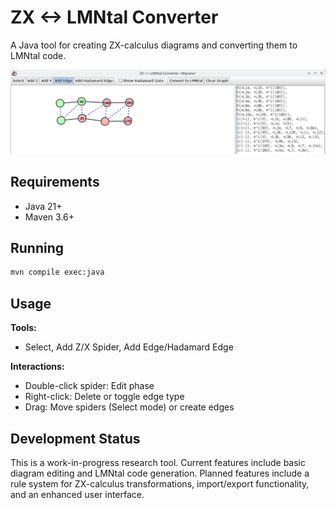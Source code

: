 # ZX <-> LMNtal Converter

A Java tool for creating ZX-calculus diagrams and converting them to LMNtal code.

![example](zx<->lmn.png)

## Requirements

- Java 21+
- Maven 3.6+

## Running

```bash
mvn compile exec:java
```

## Usage

**Tools:**
- Select, Add Z/X Spider, Add Edge/Hadamard Edge

**Interactions:**
- Double-click spider: Edit phase
- Right-click: Delete or toggle edge type
- Drag: Move spiders (Select mode) or create edges

## Development Status

This is a work-in-progress research tool. Current features include basic diagram editing and LMNtal code generation. Planned features include a rule system for ZX-calculus transformations, import/export functionality, and an enhanced user interface.
